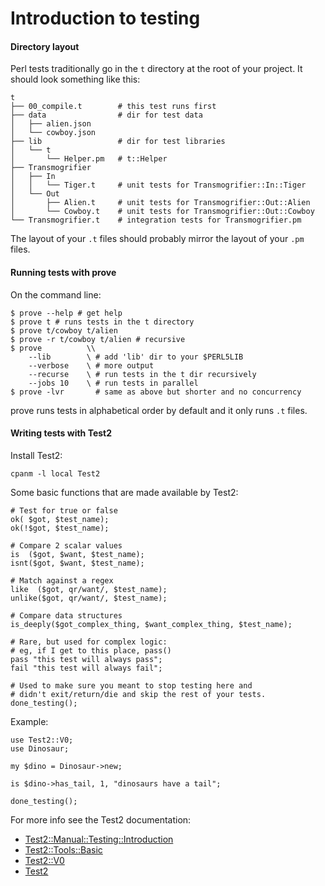 # Introduction to testing

#### Directory layout

Perl tests traditionally go in the `t` directory at the root of your project.  It should look something like this:

    t
    ├── 00_compile.t        # this test runs first
    ├── data                # dir for test data
    │   ├── alien.json
    │   └── cowboy.json
    ├── lib                 # dir for test libraries
    │   └── t
    │       └── Helper.pm   # t::Helper
    ├── Transmogrifier
    │   ├── In
    │   │   └── Tiger.t     # unit tests for Transmogrifier::In::Tiger
    │   └── Out
    │       ├── Alien.t     # unit tests for Transmogrifier::Out::Alien
    │       └── Cowboy.t    # unit tests for Transmogrifier::Out::Cowboy
    └── Transmogrifier.t    # integration tests for Transmogrifier.pm

The layout of your `.t` files should probably mirror the layout of your `.pm` files.

#### Running tests with prove

On the command line: 

    $ prove --help # get help
    $ prove t # runs tests in the t directory
    $ prove t/cowboy t/alien
    $ prove -r t/cowboy t/alien # recursive
    $ prove          \\
        --lib        \ # add 'lib' dir to your $PERL5LIB
        --verbose    \ # more output
        --recurse    \ # run tests in the t dir recursively
        --jobs 10    \ # run tests in parallel
    $ prove -lvr       # same as above but shorter and no concurrency


prove runs tests in alphabetical order by default and it only runs `.t` files.

#### Writing tests with Test2

Install Test2:

    cpanm -l local Test2

Some basic functions that are made available by Test2:

    # Test for true or false
    ok( $got, $test_name);
    ok(!$got, $test_name);

    # Compare 2 scalar values
    is  ($got, $want, $test_name);
    isnt($got, $want, $test_name);

    # Match against a regex
    like  ($got, qr/want/, $test_name);
    unlike($got, qr/want/, $test_name);

    # Compare data structures
    is_deeply($got_complex_thing, $want_complex_thing, $test_name);

    # Rare, but used for complex logic: 
    # eg, if I get to this place, pass()
    pass "this test will always pass";
    fail "this test will always fail"; 

    # Used to make sure you meant to stop testing here and
    # didn't exit/return/die and skip the rest of your tests.
    done_testing();

Example:

    use Test2::V0;
    use Dinosaur;

    my $dino = Dinosaur->new;

    is $dino->has_tail, 1, "dinosaurs have a tail";

    done_testing();

For more info see the Test2 documentation:

- [Test2::Manual::Testing::Introduction](https://metacpan.org/pod/Test2::Manual::Testing::Introduction)
- [Test2::Tools::Basic](https://metacpan.org/pod/Test2::Tools::Basic)
- [Test2::V0](https://metacpan.org/pod/Test2::V0)
- [Test2](https://metacpan.org/pod/Test2)

